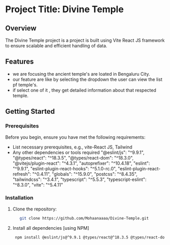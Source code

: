# Project Title: Divine Temple

## Overview
The Divine Temple project is a  project is built using  Vite React JS framework  to ensure scalable and efficient handling of data.

## Features
- we are focusing the ancient temple's are loated in Bengaluru City. 
- our feature are like by selecting the dropdown the user can view the list pf temple's.
- if select one of it , they get detailed information about that respected temple. 

## Getting Started

### Prerequisites
Before you begin, ensure you have met the following requirements:
- List necessary prerequisites, e.g., vite-React JS, Tailwind
- Any other dependencies or tools required
    "@eslint/js": "^9.9.1",
    "@types/react": "^18.3.5",
    "@types/react-dom": "^18.3.0",
    "@vitejs/plugin-react": "^4.3.1",
    "autoprefixer": "^10.4.18",
    "eslint": "^9.9.1",
    "eslint-plugin-react-hooks": "^5.1.0-rc.0",
    "eslint-plugin-react-refresh": "^0.4.11",
    "globals": "^15.9.0",
    "postcss": "^8.4.35",
    "tailwindcss": "^3.4.1",
    "typescript": "^5.5.3",
    "typescript-eslint": "^8.3.0",
    "vite": "^5.4.11"
  
### Installation
1. Clone the repository:
   ```bash
      git clone https://github.com/Mohaanaaaa/Divine-Temple.git
2. Install all dependencies [using NPM]
   ```bash
    npm install @eslint/js@^9.9.1 @types/react@^18.3.5 @types/react-dom@^18.3.0 @vitejs/plugin-react@^4.3.1 autoprefixer@^10.4.18 eslint@^9.9.1 eslint-plugin-react-hooks@^5.1.0-rc.0 eslint-plugin-react-refresh@^0.4.11 globals@^15.9.0 postcss@^8.4.35 tailwindcss@^3.4.1 typescript@^5.5.3 typescript-eslint@^8.3.0 vite@^5.4.11
